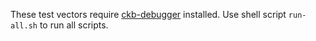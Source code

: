
These test vectors require [ckb-debugger](https://github.com/nervosnetwork/ckb-standalone-debugger.git) installed.
Use shell script `run-all.sh` to run all scripts.
